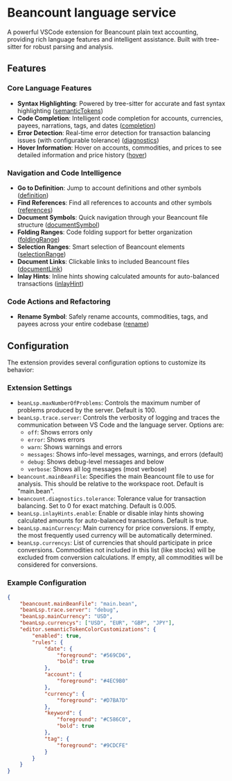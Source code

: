 # Beancount language service

A powerful VSCode extension for Beancount plain text accounting, providing rich language features and intelligent assistance. Built with tree-sitter for robust parsing and analysis.

## Features

### Core Language Features

- **Syntax Highlighting**: Powered by tree-sitter for accurate and fast syntax highlighting ([semanticTokens](https://microsoft.github.io/language-server-protocol/specifications/lsp/3.17/specification/#textDocument_semanticTokens))
- **Code Completion**: Intelligent code completion for accounts, currencies, payees, narrations, tags, and dates ([completion](https://microsoft.github.io/language-server-protocol/specifications/lsp/3.17/specification/#textDocument_completion))
- **Error Detection**: Real-time error detection for transaction balancing issues (with configurable tolerance) ([diagnostics](https://microsoft.github.io/language-server-protocol/specifications/lsp/3.17/specification/#textDocument_publishDiagnostics))
- **Hover Information**: Hover on accounts, commodities, and prices to see detailed information and price history ([hover](https://microsoft.github.io/language-server-protocol/specifications/lsp/3.17/specification/#textDocument_hover))

### Navigation and Code Intelligence

- **Go to Definition**: Jump to account definitions and other symbols ([definition](https://microsoft.github.io/language-server-protocol/specifications/lsp/3.17/specification/#textDocument_definition))
- **Find References**: Find all references to accounts and other symbols ([references](https://microsoft.github.io/language-server-protocol/specifications/lsp/3.17/specification/#textDocument_references))
- **Document Symbols**: Quick navigation through your Beancount file structure ([documentSymbol](https://microsoft.github.io/language-server-protocol/specifications/lsp/3.17/specification/#textDocument_documentSymbol))
- **Folding Ranges**: Code folding support for better organization ([foldingRange](https://microsoft.github.io/language-server-protocol/specifications/lsp/3.17/specification/#textDocument_foldingRange))
- **Selection Ranges**: Smart selection of Beancount elements ([selectionRange](https://microsoft.github.io/language-server-protocol/specifications/lsp/3.17/specification/#textDocument_selectionRange))
- **Document Links**: Clickable links to included Beancount files ([documentLink](https://microsoft.github.io/language-server-protocol/specifications/lsp/3.17/specification/#textDocument_documentLink))
- **Inlay Hints**: Inline hints showing calculated amounts for auto-balanced transactions ([inlayHint](https://microsoft.github.io/language-server-protocol/specifications/lsp/3.17/specification/#textDocument_inlayHint))

### Code Actions and Refactoring

- **Rename Symbol**: Safely rename accounts, commodities, tags, and payees across your entire codebase ([rename](https://microsoft.github.io/language-server-protocol/specifications/lsp/3.17/specification/#textDocument_rename))

## Configuration

The extension provides several configuration options to customize its behavior:

### Extension Settings

- `beanLsp.maxNumberOfProblems`: Controls the maximum number of problems produced by the server. Default is 100.
- `beanLsp.trace.server`: Controls the verbosity of logging and traces the communication between VS Code and the language server. Options are:
  - `off`: Shows errors only
  - `error`: Shows errors
  - `warn`: Shows warnings and errors
  - `messages`: Shows info-level messages, warnings, and errors (default)
  - `debug`: Shows debug-level messages and below
  - `verbose`: Shows all log messages (most verbose)
- `beancount.mainBeanFile`: Specifies the main Beancount file to use for analysis. This should be relative to the workspace root. Default is "main.bean".
- `beancount.diagnostics.tolerance`: Tolerance value for transaction balancing. Set to 0 for exact matching. Default is 0.005.
- `beanLsp.inlayHints.enable`: Enable or disable inlay hints showing calculated amounts for auto-balanced transactions. Default is true.
- `beanLsp.mainCurrency`: Main currency for price conversions. If empty, the most frequently used currency will be automatically determined.
- `beanLsp.currencys`: List of currencies that should participate in price conversions. Commodities not included in this list (like stocks) will be excluded from conversion calculations. If empty, all commodities will be considered for conversions.

### Example Configuration

```json
{
	"beancount.mainBeanFile": "main.bean",
	"beanLsp.trace.server": "debug",
	"beanLsp.mainCurrency": "USD",
	"beanLsp.currencys": ["USD", "EUR", "GBP", "JPY"],
	"editor.semanticTokenColorCustomizations": {
		"enabled": true,
		"rules": {
			"date": {
				"foreground": "#569CD6",
				"bold": true
			},
			"account": {
				"foreground": "#4EC9B0"
			},
			"currency": {
				"foreground": "#D7BA7D"
			},
			"keyword": {
				"foreground": "#C586C0",
				"bold": true
			},
			"tag": {
				"foreground": "#9CDCFE"
			}
		}
	}
}
```
